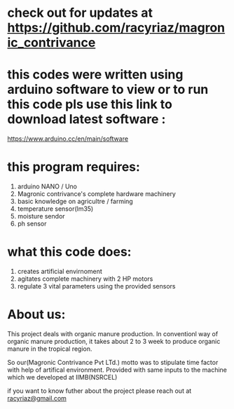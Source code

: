 # check out for updates at https://github.com/racyriaz/magronic_contrivance

# this codes were written using arduino software to view or to run this code pls use this link to download latest software : 
https://www.arduino.cc/en/main/software

# this program requires:
1) arduino NANO / Uno
2) Magronic contrivance's complete hardware machinery
3) basic knowledge on agricultre / farming 
4) temperature sensor(lm35)
5) moisture sendor
6) ph sensor

# what this code does:
1) creates artificial envirnoment
2) agitates complete machinery with 2 HP motors
3) regulate 3 vital parameters using the provided sensors

# About us:
This project deals with organic manure production. In conventionl way of organic manure production, it takes about 
2 to 3 week to produce organic manure in the tropical region.

So our(Magronic Contrivance Pvt LTd.) motto was to stipulate time factor with help of artifical environment.
Provided with same inputs to the machine which we developed at IIMB(NSRCEL)

if you want to know futher about the project please reach out at racyriaz@gmail.com
